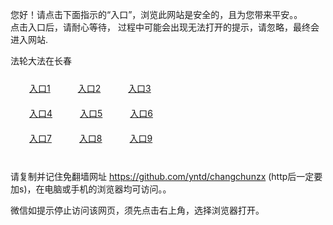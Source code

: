 您好！请点击下面指示的“入口”，浏览此网站是安全的，且为您带来平安。。 <br/>
点击入口后，请耐心等待， 过程中可能会出现无法打开的提示，请忽略，最终会进入网站. </br>

法轮大法在长春<br/>
<div style="padding:10px"><a style="margin:20px" target="_blank" href="https://duvxpkvzmb98r.cloudfront.net/2Qpsp?dkgrqyau" id="ccLink1" rel="nofollow">入口1</a> <a target="_blank" style="margin:20px" href="https://d17u12pp83lln.cloudfront.net/2Qpsp?ytxtbx" id="ccLink2" rel="nofollow">入口2</a> <a style="margin:20px" target="_blank" href="https://d2zfdq1d0s2v8d.cloudfront.net/2Qpsp?jsdxbor" id="ccLink3" rel="nofollow">入口3</a></div>

<div style="padding:10px" ><a style="margin:20px" target="_blank" href="https://duvxpkvzmb98r.cloudfront.net/2Qpsp?dkgrqyau" id="ccLink4" rel="nofollow">入口4</a> <a style="margin:20px" href="https://d17u12pp83lln.cloudfront.net/2Qpsp?ytxtbx" target="_blank" id="ccLink5" rel="nofollow">入口5</a> <a style="margin:20px" href="https://d2zfdq1d0s2v8d.cloudfront.net/2Qpsp?jsdxbor" target="_blank" id="ccLink6" rel="nofollow">入口6</a></div>

<div style="padding:10px"><a style="margin:20px" target="_blank" href="https://duvxpkvzmb98r.cloudfront.net/2Qpsp?dkgrqyau" id="ccLink7" rel="nofollow">入口7</a> <a style="margin:20px" href="https://d17u12pp83lln.cloudfront.net/2Qpsp?ytxtbx" target="_blank" id="ccLink8" rel="nofollow">入口8</a> <a style="margin:20px" target="_blank" href="https://d2zfdq1d0s2v8d.cloudfront.net/2Qpsp?jsdxbor" id="ccLink9" rel="nofollow">入口9</a></div>

<br/>



请复制并记住免翻墙网址 https://github.com/yntd/changchunzx (http后一定要加s)，在电脑或手机的浏览器均可访问。。<br/>

微信如提示停止访问该网页，须先点击右上角，选择浏览器打开。

